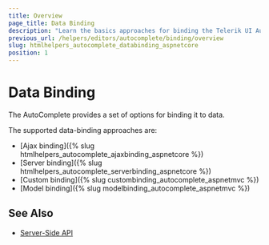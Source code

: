 ```yaml
---
title: Overview
page_title: Data Binding
description: "Learn the basics approaches for binding the Telerik UI AutoComplete component for {{ site.framework }}."
previous_url: /helpers/editors/autocomplete/binding/overview
slug: htmlhelpers_autocomplete_databinding_aspnetcore
position: 1
---
```


# Data Binding

The AutoComplete provides a set of options for binding it to data.

The supported data-binding approaches are:

* [Ajax binding]({% slug htmlhelpers_autocomplete_ajaxbinding_aspnetcore %})
* [Server binding]({% slug htmlhelpers_autocomplete_serverbinding_aspnetcore %})
* [Custom binding]({% slug custombinding_autocomplete_aspnetmvc %})
* [Model binding]({% slug modelbinding_autocomplete_aspnetmvc %})

## See Also

* [Server-Side API](/api/autocomplete)
